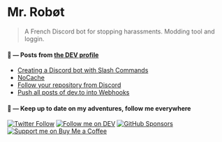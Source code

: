 # Mr. Robøt

> A French Discord bot for stopping harassments. Modding tool and loggin.

####   📝 — Posts from [the DEV profile](https://dev.to/mrrobot)

<!-- BLOG-POST-LIST:START -->
- [Creating a Discord bot with Slash Commands](https://dev.to/mrrobot/creating-a-discord-bot-with-slash-commands-51fa)
- [NoCache](https://dev.to/mrrobot/nocache-43ob)
- [Follow your repository from Discord](https://dev.to/mrrobot/follow-your-repository-from-discord-52ge)
- [Push all posts of dev.to into Webhooks](https://dev.to/mrrobot/push-all-posts-of-devto-into-webhooks-3o0h)
<!-- BLOG-POST-LIST:END -->


#### 🍃 — Keep up to date on my adventures, follow me everywhere

[![Twitter Follow](https://img.shields.io/badge/Follow%20me%20on-Twitter-1DA1F2?&logo=Twitter&style=for-the-badge)](https://twitter.com/MrRobotApp) [![Follow me on DEV](https://img.shields.io/badge/dev.to-%2308090A.svg?&style=for-the-badge&logo=dev.to&logoColor=white&alt=devto)](https://dev.to/mrrobot) [![GitHub Sponsors](https://img.shields.io/badge/Sponsor%20me-%23EA54AE.svg?&style=for-the-badge&logo=github-sponsors&logoColor=white)](https://github.com/sponsors/thomasbnt) [![Support me on Buy Me a Coffee](https://img.shields.io/badge/-Support%20me-%23FFDD00?style=for-the-badge&logo=buy-me-a-coffee&logoColor=black)](https://www.buymeacoffee.com/thomasbnt/?via=thomasbnt)
